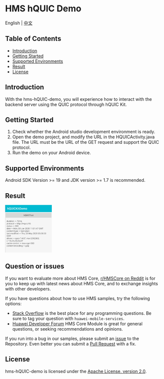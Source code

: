 # HMS hQUIC Demo
English | [中文](https://github.com/HMS-Core/hms-hQUIC-demo/blob/master/README-zh.md)
## Table of Contents

 * [Introduction](#introduction)
 * [Getting Started](#getting-started)
 * [Supported Environments](#supported-environments)
 * [Result](#result)
 * [License](#license)

## Introduction
   With the hms-hQUIC-demo, you will experience how to interact with the backend server using the
   QUIC protocol through hQUIC Kit.

## Getting Started
   1. Check whether the Android studio development environment is ready.
   2. Open the demo project, and modify the URL in the HQUICActivity.java file. The URL must be the URL of the GET request and support the QUIC protocol.
   3. Run the demo on your Android device.

## Supported Environments
   Android SDK Version >= 19 and JDK version >= 1.7 is recommended.

## Result
   <img src="images/result.jpg" width = 30% height = 30%>

## Question or issues
If you want to evaluate more about HMS Core, [r/HMSCore on Reddit](https://www.reddit.com/r/HuaweiDevelopers/) is for you to keep up with latest news about HMS Core, and to exchange insights with other developers.

If you have questions about how to use HMS samples, try the following options:
- [Stack Overflow](https://stackoverflow.com/questions/tagged/huawei-mobile-services) is the best place for any programming questions. Be sure to tag your question with 
`huawei-mobile-services`.
- [Huawei Developer Forum](https://forums.developer.huawei.com/forumPortal/en/home?fid=0101187876626530001) HMS Core Module is great for general questions, or seeking recommendations and opinions.

If you run into a bug in our samples, please submit an [issue](https://github.com/HMS-Core/hms-hQUIC-demo/issues) to the Repository. Even better you can submit a [Pull Request](https://github.com/HMS-Core/hms-hQUIC-demo/pulls) with a fix.

## License
   hms-hQUIC-demo is licensed under the [Apache License, version 2.0](http://www.apache.org/licenses/LICENSE-2.0).
